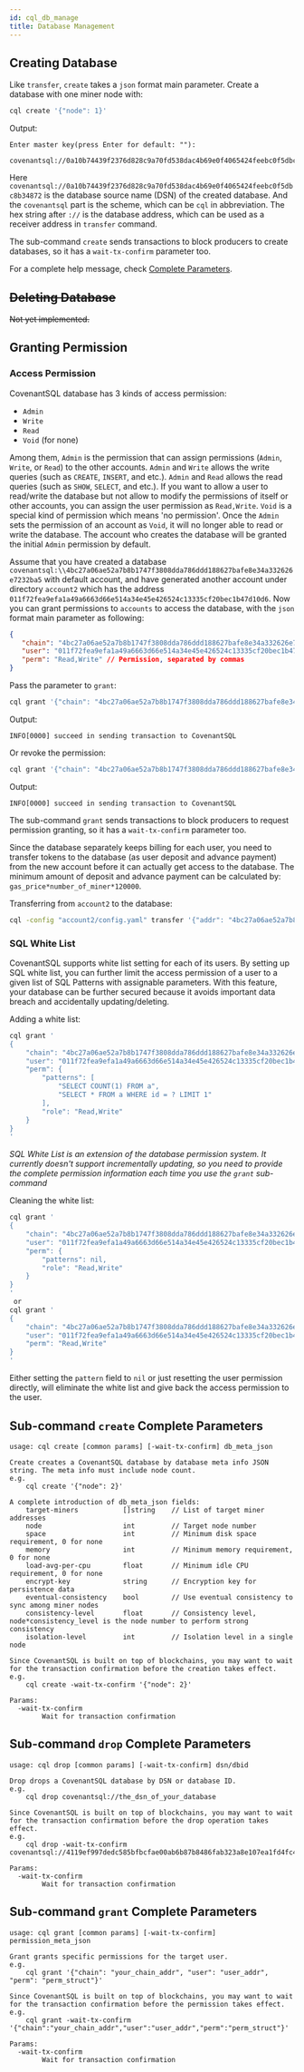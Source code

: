 ```yaml
---
id: cql_db_manage
title: Database Management
---
```


## Creating Database

Like `transfer`, `create` takes a `json` format main parameter. Create a database with one miner node with:

```bash
cql create '{"node": 1}'
```

Output:

    Enter master key(press Enter for default: ""): 

    covenantsql://0a10b74439f2376d828c9a70fd538dac4b69e0f4065424feebc0f5dbc8b34872

Here `covenantsql://0a10b74439f2376d828c9a70fd538dac4b69e0f4065424feebc0f5dbc8b34872` is the database source name (DSN) of the created database. And the `covenantsql` part is the scheme, which can be `cql` in abbreviation. The hex string after `://` is the database address, which can be used as a receiver address in `transfer` command.

The sub-command `create` sends transactions to block producers to create databases, so it has a `wait-tx-confirm` parameter too.

For a complete help message, check [Complete Parameters](#sub-command-create-complete-parameters).

## ~~Deleting Database~~

~~Not yet implemented.~~

## Granting Permission

### Access Permission

CovenantSQL database has 3 kinds of access permission:

- `Admin`
- `Write`
- `Read`
- `Void` (for none)

Among them, `Admin` is the permission that can assign permissions (`Admin`, `Write`, or `Read`) to the other accounts. `Admin` and `Write` allows the write queries (such as `CREATE`, `INSERT`, and etc.). `Admin` and `Read` allows the read queries (such as `SHOW`, `SELECT`, and etc.). If you want to allow a user to read/write the database but not allow to modify the permissions of itself or other accounts, you can assign the user permission as `Read,Write`. `Void` is a special kind of permission which means 'no permission'. Once the `Admin` sets the permission of an account as `Void`, it will no longer able to read or write the database. The account who creates the database will be granted the initial `Admin` permission by default.

Assume that you have created a database `covenantsql:\\4bc27a06ae52a7b8b1747f3808dda786ddd188627bafe8e34a332626e7232ba5` with default account, and have generated another account under directory `account2` which has the address `011f72fea9efa1a49a6663d66e514a34e45e426524c13335cf20bec1b47d10d6`. Now you can grant permissions to `accounts` to access the database, with the `json` format main parameter as following:

```json
{
   "chain": "4bc27a06ae52a7b8b1747f3808dda786ddd188627bafe8e34a332626e7232ba5", // Target database adderss to give permission
   "user": "011f72fea9efa1a49a6663d66e514a34e45e426524c13335cf20bec1b47d10d6", // Target wallet address to get permission
   "perm": "Read,Write" // Permission, separated by commas
}
```

Pass the parameter to `grant`:

```bash
cql grant '{"chain": "4bc27a06ae52a7b8b1747f3808dda786ddd188627bafe8e34a332626e7232ba5", "user": "011f72fea9efa1a49a6663d66e514a34e45e426524c13335cf20bec1b47d10d6", "perm": "Read,Write"}'
```

Output:

    INFO[0000] succeed in sending transaction to CovenantSQL

Or revoke the permission:

```bash
cql grant '{"chain": "4bc27a06ae52a7b8b1747f3808dda786ddd188627bafe8e34a332626e7232ba5", "user": "011f72fea9efa1a49a6663d66e514a34e45e426524c13335cf20bec1b47d10d6", "perm": "Void"}'
```

Output:

    INFO[0000] succeed in sending transaction to CovenantSQL

The sub-command `grant` sends transactions to block producers to request permission granting, so it has a `wait-tx-confirm` parameter too.

Since the database separately keeps billing for each user, you need to transfer tokens to the database (as user deposit and advance payment) from the new account before it can actually get access to the database. The minimum amount of deposit and advance payment can be calculated by: `gas_price*number_of_miner*120000`.

Transferring from `account2` to the database:

```bash
cql -config "account2/config.yaml" transfer '{"addr": "4bc27a06ae52a7b8b1747f3808dda786ddd188627bafe8e34a332626e7232ba5","amount": "90000000 Particle"}'
```

### SQL White List

CovenantSQL supports white list setting for each of its users. By setting up SQL white list, you can further limit the access permission of a user to a given list of SQL Patterns with assignable parameters. With this feature, your database can be further secured because it avoids important data breach and accidentally updating/deleting.

Adding a white list:

```bash
cql grant '
{
    "chain": "4bc27a06ae52a7b8b1747f3808dda786ddd188627bafe8e34a332626e7232ba5",
    "user": "011f72fea9efa1a49a6663d66e514a34e45e426524c13335cf20bec1b47d10d6",
    "perm": {
        "patterns": [
            "SELECT COUNT(1) FROM a",
            "SELECT * FROM a WHERE id = ? LIMIT 1"
        ],
        "role": "Read,Write"
    }
}
'
```

*SQL White List is an extension of the database permission system. It currently doesn't support incrementally updating, so you need to provide the complete permission information each time you use the `grant` sub-command*

Cleaning the white list:

```bash
cql grant '
{
    "chain": "4bc27a06ae52a7b8b1747f3808dda786ddd188627bafe8e34a332626e7232ba5",
    "user": "011f72fea9efa1a49a6663d66e514a34e45e426524c13335cf20bec1b47d10d6",
    "perm": {
        "patterns": nil,
        "role": "Read,Write"
    }
}
'
 or
cql grant '
{
    "chain": "4bc27a06ae52a7b8b1747f3808dda786ddd188627bafe8e34a332626e7232ba5",
    "user": "011f72fea9efa1a49a6663d66e514a34e45e426524c13335cf20bec1b47d10d6",
    "perm": "Read,Write"
}
'
```

Either setting the `pattern` field to `nil` or just resetting the user permission directly, will eliminate the white list and give back the access permission to the user.

## Sub-command `create` Complete Parameters

    usage: cql create [common params] [-wait-tx-confirm] db_meta_json

    Create creates a CovenantSQL database by database meta info JSON string. The meta info must include node count.
    e.g.
        cql create '{"node": 2}'

    A complete introduction of db_meta_json fields:
        target-miners           []string    // List of target miner addresses
        node                    int         // Target node number
        space                   int         // Minimum disk space requirement, 0 for none
        memory                  int         // Minimum memory requirement, 0 for none
        load-avg-per-cpu        float       // Minimum idle CPU requirement, 0 for none
        encrypt-key             string      // Encryption key for persistence data
        eventual-consistency    bool        // Use eventual consistency to sync among miner nodes
        consistency-level       float       // Consistency level, node*consistency_level is the node number to perform strong consistency
        isolation-level         int         // Isolation level in a single node

    Since CovenantSQL is built on top of blockchains, you may want to wait for the transaction confirmation before the creation takes effect.
    e.g.
        cql create -wait-tx-confirm '{"node": 2}'

    Params:
      -wait-tx-confirm
            Wait for transaction confirmation

## Sub-command `drop` Complete Parameters

    usage: cql drop [common params] [-wait-tx-confirm] dsn/dbid

    Drop drops a CovenantSQL database by DSN or database ID.
    e.g.
        cql drop covenantsql://the_dsn_of_your_database

    Since CovenantSQL is built on top of blockchains, you may want to wait for the transaction confirmation before the drop operation takes effect.
    e.g.
        cql drop -wait-tx-confirm covenantsql://4119ef997dedc585bfbcfae00ab6b87b8486fab323a8e107ea1fd4fc4f7eba5c

    Params:
      -wait-tx-confirm
            Wait for transaction confirmation

## Sub-command `grant` Complete Parameters

    usage: cql grant [common params] [-wait-tx-confirm] permission_meta_json

    Grant grants specific permissions for the target user.
    e.g.
        cql grant '{"chain": "your_chain_addr", "user": "user_addr", "perm": "perm_struct"}'

    Since CovenantSQL is built on top of blockchains, you may want to wait for the transaction confirmation before the permission takes effect.
    e.g.
        cql grant -wait-tx-confirm '{"chain":"your_chain_addr","user":"user_addr","perm":"perm_struct"}'

    Params:
      -wait-tx-confirm
            Wait for transaction confirmation
